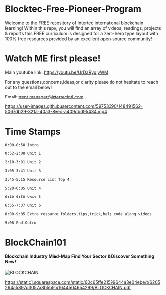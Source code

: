 # Blocktec-Free-Pioneer-Program

Welcome to the FREE repository of Intertec international blockchain learning! Within this repo, you will find an array of videos, readings, projects & reports
this FREE curriculum is designed for a zero-hero type layout with 100% free resources provided by an excellent open-source community!

  # Watch ME first please!
  
  Main youtube link: https://youtu.be/UrDaRygjyWM
   
  For any questions,concerns,ideas,or clarity please do not hesitate to reach out to the email below!
  
  Email: trent.manager@intertecintl.com
  
  
  



https://user-images.githubusercontent.com/59753390/148491562-5067db29-321a-40a3-8eec-a409dbd95434.mp4



  
     
   # Time Stamps
    
    
    0:00-0:50 Intro

    0:52-2:08 Unit 1

    2:10-3:01 Unit 2

    3:05-3:41 Unit 3

    3:45-5:15 Resource List Top 4

    5:20-6:05 Unit 4

    6:10-6:50 Unit 5

    6:55-7:37 Unit 6

    8:00-9:05 Extra resource folders,tips,trick,help code along videos

    9:08-End Outro

  
  # BlockChain101
  
  #### Blockchain Industry Mind-Map Find Your Sector & Discover Something New!
  
  ![BLOCKCHAIN](https://user-images.githubusercontent.com/59753390/154719984-89c27ec8-7e47-4105-b050-b3a46cd3b131.png)

  
  
  https://static1.squarespace.com/static/60c65ffe21599644a3e04ebe/t/6205264a5897d3057a8b5b9b/1644504654299/BLOCKCHAIN.pdf

     

    







